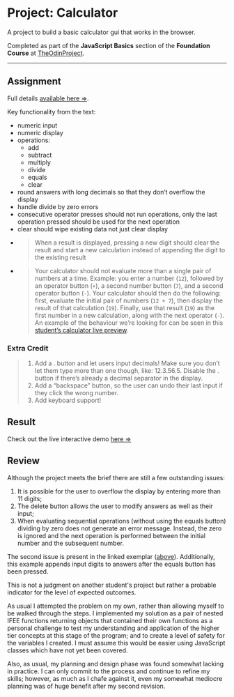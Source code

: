 # Project: Calculator

A project to build a basic calculator gui that works in the browser.

Completed as part of the **JavaScript Basics** section of the **Foundation Course** at
[TheOdinProject](https://www.theodinproject.com).

---

## Assignment

Full details [available here &rArr;](https://www.theodinproject.com/lessons/foundations-calculator).

Key functionality from the text:

- numeric input
- numeric display
- operations:
  - add
  - subtract
  - multiply
  - divide
  - equals
  - clear
- round answers with long decimals so that they don’t overflow the display
- handle divide by zero errors
- consecutive operator presses should not run operations, only the last operation pressed should be used for the next operation
- clear should wipe existing data not just clear display
- > When a result is displayed, pressing a new digit should clear the result and start a new calculation instead of appending the digit to the existing result
- > Your calculator should not evaluate more than a single pair of numbers at a time. Example: you enter a number (`12`), followed by an operator button (`+`), a second number button (`7`), and a second operator button (`-`). Your calculator should then do the following: first, evaluate the initial pair of numbers (`12 + 7`), then display the result of that calculation (`19`). Finally, use that result (`19`) as the first number in a new calculation, along with the next operator (`-`). An example of the behaviour we’re looking for can be seen in this <span id="example-link">[student’s calculator live preview](https://g-o-t-w.github.io/calculator-app/)</span>.

### Extra Credit

> 1. Add a . button and let users input decimals! Make sure you don’t let them type more than one though, like:
> 12.3.56.5. Disable the . button if there’s already a decimal separator in the display.
> 2. Add a “backspace” button, so the user can undo their last input if they click the wrong number.
> 3. Add keyboard support!

## Result

Check out the live interactive demo [here &rArr;](https://odinprojectassignmentsbypw80.github.io/javascript-basics_project-calculator/)

## Review

Although the project meets the brief there are still a few outstanding issues:
1. It is possible for the user to overflow the display by entering more than 11 digits;
2. The delete button allows the user to modify answers as well as their input;
3. When evaluating sequential operations (without using the equals button) dividing by zero does not generate an error message. Instead, the zero is ignored and the next operation is performed between the initial number and the subsequent number.

The second issue is present in the linked exemplar ([above](#example-link)). Additionally, this example appends input digits to answers after the equals button has been pressed.

This is not a judgment on another student's project but rather a probable indicator for the level of expected outcomes.

As usual I attempted the problem on my own, rather than allowing myself to be walked through the steps. I implemented my solution as a pair of nested IFEE functions returning objects that contained their own functions as a personal challenge to test my understanding and application of the higher tier concepts at this stage of the program; and to create a level of safety for the variables I created. I must assume this would be easier using JavaScript classes which have not yet been covered.

Also, as usual, my planning and design phase was found somewhat lacking in practice. I can only commit to the process and continue to refine my skills; however, as much as I chafe against it, even my somewhat mediocre planning was of huge benefit after my second revision.
